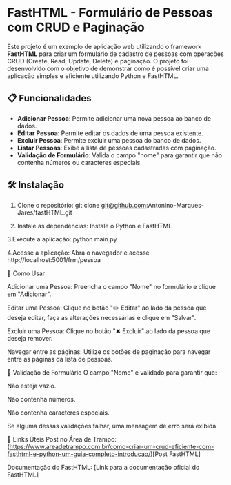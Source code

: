 # FastHTML - Formulário de Pessoas com CRUD e Paginação

Este projeto é um exemplo de aplicação web utilizando o framework **FastHTML** para criar um formulário de cadastro de pessoas com operações CRUD (Create, Read, Update, Delete) e paginação. O projeto foi desenvolvido com o objetivo de demonstrar como é possível criar uma aplicação simples e eficiente utilizando Python e FastHTML.

## 📋 Funcionalidades

- **Adicionar Pessoa**: Permite adicionar uma nova pessoa ao banco de dados.
- **Editar Pessoa**: Permite editar os dados de uma pessoa existente.
- **Excluir Pessoa**: Permite excluir uma pessoa do banco de dados.
- **Listar Pessoas**: Exibe a lista de pessoas cadastradas com paginação.
- **Validação de Formulário**: Valida o campo "nome" para garantir que não contenha números ou caracteres especiais.

## 🛠️ Instalação

1. Clone o repositório:
   git clone git@github.com:Antonino-Marques-Jares/fastHTML.git
   
2. Instale as dependências:
   Instale o Python e FastHTML

3.Execute a aplicação:
   python main.py

4.Acesse a aplicação:
  Abra o navegador e acesse http://localhost:5001/frm/pessoa

🚀 Como Usar

Adicionar uma Pessoa: Preencha o campo "Nome" no formulário e clique em "Adicionar".

Editar uma Pessoa: Clique no botão "✏️ Editar" ao lado da pessoa que deseja editar, faça as alterações necessárias e clique em "Salvar".

Excluir uma Pessoa: Clique no botão "✖ Excluir" ao lado da pessoa que deseja remover.

Navegar entre as páginas: Utilize os botões de paginação para navegar entre as páginas da lista de pessoas.

📝 Validação de Formulário
O campo "Nome" é validado para garantir que:

Não esteja vazio.

Não contenha números.

Não contenha caracteres especiais.

Se alguma dessas validações falhar, uma mensagem de erro será exibida.

🔗 Links Úteis
Post no Área de Trampo: (https://www.areadetrampo.com.br/como-criar-um-crud-eficiente-com-fasthtml-e-python-um-guia-completo-introducao/)[Post FastHTML]

Documentação do FastHTML: [Link para a documentação oficial do FastHTML]
